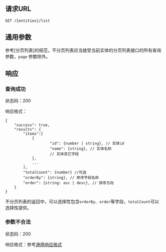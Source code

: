 ## 请求URL

    GET /{entities}/list

## 通用参数

参考[分页列表]的规范，不分页列表应当接受当前实体的分页列表接口的所有查询参数，`page` 参数除外。

## 响应

### 查询成功

状态码：200

响应格式：

    {
        "success": true,
		"results": {
			"items":[
	            {
	                    "id": {number | string}, // 实体id
	                    "name": {string}, // 实体名称
	                    // 实体其它字段
	            },
	            ...
	        ],
			"totalCount": {number} //可选
	        "orderBy": {string}, // 排序字段名称
	        "order": {string: asc | desc}, // 排序方向
		}
    }

不分页列表的返回中，可以选择性包含`orderBy`、`order`等字段，`totalCount`可以选择性提供。

### 参数不合法

状态码：200

响应格式：参考[通用响应格式]()
